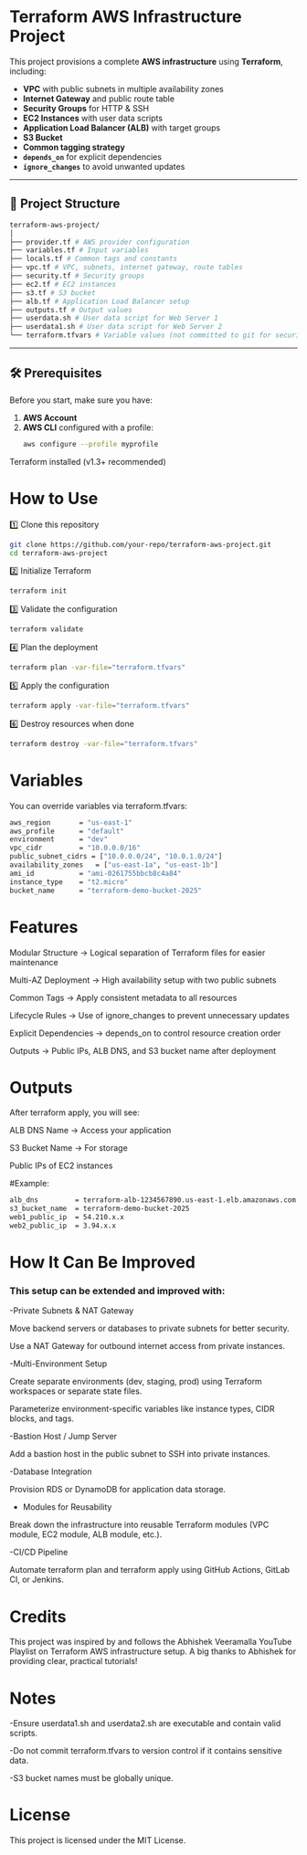 
# Terraform AWS Infrastructure Project

This project provisions a complete **AWS infrastructure** using **Terraform**, including:

- **VPC** with public subnets in multiple availability zones
- **Internet Gateway** and public route table
- **Security Groups** for HTTP & SSH
- **EC2 Instances** with user data scripts
- **Application Load Balancer (ALB)** with target groups
- **S3 Bucket**
- **Common tagging strategy**
- **`depends_on`** for explicit dependencies
- **`ignore_changes`** to avoid unwanted updates

---

## 📂 Project Structure
```bash
terraform-aws-project/
│
├── provider.tf # AWS provider configuration
├── variables.tf # Input variables
├── locals.tf # Common tags and constants
├── vpc.tf # VPC, subnets, internet gateway, route tables
├── security.tf # Security groups
├── ec2.tf # EC2 instances
├── s3.tf # S3 bucket
├── alb.tf # Application Load Balancer setup
├── outputs.tf # Output values
├── userdata.sh # User data script for Web Server 1
├── userdata1.sh # User data script for Web Server 2
└── terraform.tfvars # Variable values (not committed to git for security)
```
---

## 🛠 Prerequisites

Before you start, make sure you have:

1. **AWS Account**
2. **AWS CLI** configured with a profile:
   ```bash
   aws configure --profile myprofile 
Terraform installed (v1.3+ recommended)

# How to Use
1️⃣ Clone this repository

```bash
git clone https://github.com/your-repo/terraform-aws-project.git
cd terraform-aws-project

```
2️⃣ Initialize Terraform

```bash
terraform init
```

3️⃣ Validate the configuration

```bash
terraform validate
```

4️⃣ Plan the deployment

```bash
terraform plan -var-file="terraform.tfvars"
```

5️⃣ Apply the configuration

```bash
terraform apply -var-file="terraform.tfvars"
```

6️⃣ Destroy resources when done

```bash
terraform destroy -var-file="terraform.tfvars"
```

# Variables
You can override variables via terraform.tfvars:

```bash
aws_region       = "us-east-1"
aws_profile      = "default"
environment      = "dev"
vpc_cidr         = "10.0.0.0/16"
public_subnet_cidrs = ["10.0.0.0/24", "10.0.1.0/24"]
availability_zones   = ["us-east-1a", "us-east-1b"]
ami_id           = "ami-0261755bbcb8c4a84"
instance_type    = "t2.micro"
bucket_name      = "terraform-demo-bucket-2025"
```

# Features
Modular Structure → Logical separation of Terraform files for easier maintenance

Multi-AZ Deployment → High availability setup with two public subnets

Common Tags → Apply consistent metadata to all resources

Lifecycle Rules → Use of ignore_changes to prevent unnecessary updates

Explicit Dependencies → depends_on to control resource creation order

Outputs → Public IPs, ALB DNS, and S3 bucket name after deployment

# Outputs
After terraform apply, you will see:

ALB DNS Name → Access your application

S3 Bucket Name → For storage

Public IPs of EC2 instances

#Example:

```bash
alb_dns         = terraform-alb-1234567890.us-east-1.elb.amazonaws.com
s3_bucket_name  = terraform-demo-bucket-2025
web1_public_ip  = 54.210.x.x
web2_public_ip  = 3.94.x.x
```
# How It Can Be Improved
### This setup can be extended and improved with:

-Private Subnets & NAT Gateway

Move backend servers or databases to private subnets for better security.

Use a NAT Gateway for outbound internet access from private instances.

-Multi-Environment Setup

Create separate environments (dev, staging, prod) using Terraform workspaces or separate state files.

Parameterize environment-specific variables like instance types, CIDR blocks, and tags.

-Bastion Host / Jump Server

Add a bastion host in the public subnet to SSH into private instances.

-Database Integration

Provision RDS or DynamoDB for application data storage.

- Modules for Reusability

Break down the infrastructure into reusable Terraform modules (VPC module, EC2 module, ALB module, etc.).

-CI/CD Pipeline

Automate terraform plan and terraform apply using GitHub Actions, GitLab CI, or Jenkins.

# Credits
This project was inspired by and follows the Abhishek Veeramalla YouTube Playlist on Terraform AWS infrastructure setup. 
A big thanks to Abhishek for providing clear, practical tutorials!

# Notes
-Ensure userdata1.sh and userdata2.sh are executable and contain valid scripts.

-Do not commit terraform.tfvars to version control if it contains sensitive data.

-S3 bucket names must be globally unique.

# License
This project is licensed under the MIT License.
